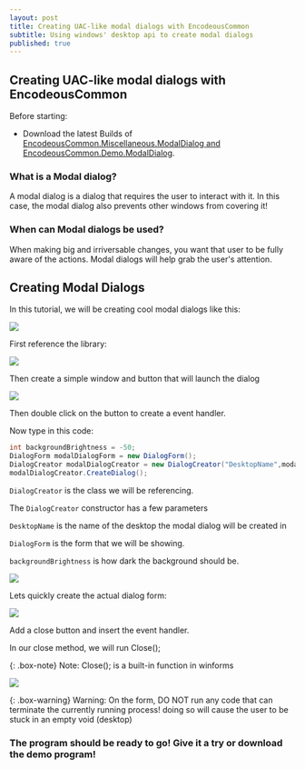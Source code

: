 ```yaml
---
layout: post
title: Creating UAC-like modal dialogs with EncodeousCommon
subtitle: Using windows' desktop api to create modal dialogs
published: true
---
```

## Creating UAC-like modal dialogs with EncodeousCommon
Before starting:
- Download the latest Builds of [EncodeousCommon.Miscellaneous.ModalDialog and EncodeousCommon.Demo.ModalDialog](https://ci.appveyor.com/project/Encodeous/encodeouscommon/build/artifacts).

### What is a Modal dialog?
A modal dialog is a dialog that requires the user to interact with it. In this case, the modal dialog also prevents other windows from covering it!

### When can Modal dialogs be used?
When making big and irriversable changes, you want that user to be fully aware of the actions. Modal dialogs will help grab the user's attention.



## Creating Modal Dialogs

In this tutorial, we will be creating cool modal dialogs like this:

![](https://i.imgur.com/TSC0YFR.png)

First reference the library:

![](https://i.imgur.com/FXGJKF8.png)

Then create a simple window and button that will launch the dialog

![](https://i.imgur.com/Cf2zUF5.png)

Then double click on the button to create a event handler.

Now type in this code:
~~~csharp
int backgroundBrightness = -50;
DialogForm modalDialogForm = new DialogForm();
DialogCreator modalDialogCreator = new DialogCreator("DesktopName",modalDialogForm, backgroundBrightness);
modalDialogCreator.CreateDialog();
~~~

`DialogCreator` is the class we will be referencing.

The `DialogCreator` constructor has a few parameters

`DesktopName` is the name of the desktop the modal dialog will be created in

`DialogForm` is the form that we will be showing.

`backgroundBrightness` is how dark the background should be.


![](https://i.imgur.com/atYa9Bc.png)


Lets quickly create the actual dialog form:

![](https://i.imgur.com/wjNccVS.png)

Add a close button and insert the event handler.

In our close method, we will run Close();

{: .box-note}
Note: Close(); is a built-in function in winforms

![](https://i.imgur.com/RnXVxUH.png)


{: .box-warning} 
Warning: On the form, DO NOT run any code that can terminate the currently running process! doing so will cause the user to be stuck in an empty void (desktop)

### The program should be ready to go! Give it a try or download the demo program!
